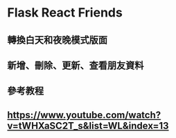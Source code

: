 # Flask React Friends
## 轉換白天和夜晚模式版面
## 新增、刪除、更新、查看朋友資料
## 參考教程
## https://www.youtube.com/watch?v=tWHXaSC2T_s&list=WL&index=13
